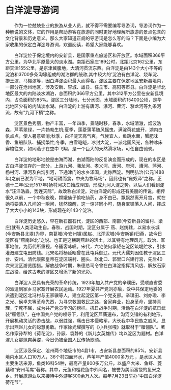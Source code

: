 # 白洋淀导游词
　　作为一位兢兢业业的旅游从业人员，就不得不需要编写导游词，导游词作为一种解说的文体，它的作用是帮助游客在旅游的同时更好地理解所旅游的景点包含的文化背景和历史意义。那么大家知道正规的导游词是怎么写的吗？下面是小编为大家收集的保定白洋淀导游词，欢迎阅读，希望大家能够喜欢。

　　白洋淀位于保定境内的安新县，是国家重点旅游区和开放区。水域面积366平方公里，为华北平原最大的淡水湖。南距石家庄189公时，北距北京162公里，东距天津155公里，是京津冀腹地，大清河贯流东西。白洋淀是由143个大小不等的淀泊和3700多条沟壕组成的湖泊群的统称,其中较大的'淀泊有白洋淀、烧车淀、捞王淀、马棚淀等，因白洋淀面积最大而得名。淀区主要在保定地区安新县境内，一部分在沧州地区，涉及安新、容城、雄县、任丘市、高阳等市县。白洋淀是华北地区最大的内陆淡水湖泊，总面积约366平方公里，其中312平方公里在安新县境内，占总面积的85%。淀区三分陆地，七分水面，水域面积约15400公顷，是华北地区少有的内陆淡水湖。白洋淀的上游有唐河、瀑河、曹河、潴龙河等九条河流，故有"九河下梢"之称。

　　淀区景色秀丽，物产丰富，一年四季，景随时移。春季，水域清澈，烟波浩森，芦苇翠绿，一片勃勃生机;夏季，莲菱蒲苇随风摇曳，满淀荷花盛开，湖内白帆点点，使人暑意顿消;秋季，白洋淀天高气爽，气候宜人，鱼跳水面，蟹肥味香、鱼船队队、捕捞繁忙;冬季，白雪皑皑，冰封大淀，一派北国风光，各种冰床穿梭往来，如同燕子在空中飞翔，是一个巨大的天然滑冰场，可任自由驰骋。

　　白洋淀的地形地貌是由海而湖，由湖而陆的反复演变而形成的，现在的水区是古白洋淀仅存的一部分，上游九河、潴龙河、孝义河、唐河、府河、漕河、萍河、杨村河、瀑河及白沟引河，下通津门的水乡泽国，史称西淀。到明弘治(公元1488年)之前已淤为平地，“地可耕而食，中央为牧马场”，因此也有“雍奴泽”之称。正德十二年(公元1517年)扬村河决口始成泽国，形成九河入淀之势。以后人们看到淀水“汪洋浩淼，势连天际”，故改称白洋淀。对白洋淀的形成还有美丽的传说。相传很久以前，一个中秋夜晚，嫦娥仙子偷吃仙药，身不由已，飘飘然离开月宫，就在她将要落入凡间的一瞬间，猛然惊醒，这一惊非同小可，随身宝镜落入人间，摔成了大大小小的143块，形成现在的143个淀泊。

　　白洋淀历史悠久，早在新石器石代，淀区的西部、南部(今安新县的留村、梁庄)就有人类活动生自。春秋、战国时期，淀区分属于 燕、赵统辖，以易水长城(今安新县北堤)为界，南葛城(今安州镇)属赵、北浑泥城(今安新镇)归燕，故今日淀区有“燕南赵北”之说。也正是这横跨燕赵的活土，以其特有地理风光，政治、军事地位，为历代所重视，令骚客咏叹。宋代，六宅使何承矩在淀区筑堤贮水，引水灌溉建立屯田防线。北宋名将杨延昭曾在此屯兵御辽。元代大儒刘因任教于淀区三台、安州。清代康熙皇帝在淀区端村、圈头、赵北口、郭里口兴建行宫，先后40次来淀区游览围猎。解放战争时期，朱德总司令曾在白洋淀指挥清风店、解放石家庄战役，给这古老的淀区又增添了新的光彩。

　　白洋淀人民具有光荣的革命传统，1923年加入共产党的辛璞田，受顺直省委的派遣到家乡马家寨开展农民运动。1927年夏共产党刘亦瑜，受中共保定地委的派遣到淀区北冯村与王家骥等人，建立起淀区第一个党支部。辛璞田、刘亦瑜、李之光、侯卓夫等革命先烈，为寻求救国救民之路，舍家弃业，投身革命，坚持真理，宁死不屈，成为共产党员学习的榜样。抗日战争时期，活动在白洋淀的抗日武装“雁翎队”，在中国共产党的领导下，利用淀区芦荡遍布，沟河交错的有利地形，开展机动灵活的游击战，以弱胜强，痛击日本侵略军，大长我中华民族之威风，显示出燕赵儿女的聪慧勇敢。作家徐光耀撰写的《小兵张嘎》就取材于“雁翎队”。著名作家孙犁的《荷花淀》，孙厥、袁静的《新儿女英雄传》均以淀区为题材。白洋淀儿女那飒爽英姿，今日仍被全国人民传扬歌颂。

　　淀区涉及保定、沧州两个地级市的4县1市，占安新县总面积的85%。安新县境内水区人口10万人，36个村四面环水，芦苇年产值4000多万元 ，是水区人民主要生活来源，鱼类16科54种，最高产量800多万公斤。以盛产大米、鱼虾、菱藕和“安州苇席”著称。其中，元鱼和桂花鱼中外闻名，被誉为美丽富饶的鱼米之乡。开展旅游业以来接待中外游客300余万人次。每年7月23日举办“中国白洋淀荷花节”。

